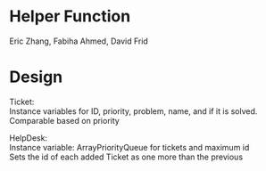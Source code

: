 # Helper Function
Eric Zhang, Fabiha Ahmed, David Frid

# Design
Ticket:<br>
  Instance variables for ID, priority, problem, name, and if it is solved.
  <br>
  Comparable based on priority
  
HelpDesk:<br>
  Instance variable: ArrayPriorityQueue for tickets and maximum id
  <br>
  Sets the id of each added Ticket as one more than the previous
